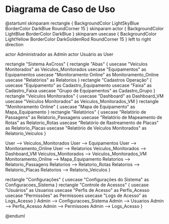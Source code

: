 # Diagrama de Caso de Uso
<code-block lang="plantuml" >
@startuml
skinparam rectangle {
    BackgroundColor LightSkyBlue
    BorderColor DarkBlue
    RoundCorner 15
}
skinparam actor {
    BackgroundColor LightBlue
    BorderColor DarkBlue
}
skinparam usecase {
    BackgroundColor LightYellow
    BorderColor DarkGoldenRod
    RoundCorner 15
}
left to right direction

actor Administrador as Admin
actor Usuário as User

rectangle "Sistema AxCross" {
rectangle "Abas" {
usecase "Veículos Monitorados" as Veiculos_Monitorados
usecase "Equipamentos" as Equipamentos
usecase "Monitoramento Online" as Monitoramento_Online
usecase "Relatórios" as Relatorios
}
rectangle "Cadastros Operação" {
usecase "Equipamento" as Cadastro_Equipamento
usecase "Faixa" as Cadastro_Faixa
usecase "Grupo de Equipamentos" as Cadastro_Grupo
}
rectangle "Veículos Monitorados" {
usecase "Dashboard" as Dashboard_VM
usecase "Veículos Monitorados" as Veiculos_Monitorados_VM
}
rectangle "Monitoramento Online" {
usecase "Mapa de Equipamento" as Mapa_Equipamento
}
rectangle "Relatórios" {
usecase "Relatório de Passagens" as Relatorio_Passagens
usecase "Relatório de Mapeamento de Rotas" as Relatorio_Rotas
usecase "Relatório de Rastreamento de Placas" as Relatorio_Placas
usecase "Relatório de Veículos Monitorados" as Relatorio_Veiculos
}

User --> Veiculos_Monitorados
User --> Equipamentos
User --> Monitoramento_Online
User --> Relatorios
Veiculos_Monitorados --> Dashboard_VM
Veiculos_Monitorados --> Veiculos_Monitorados_VM
Monitoramento_Online --> Mapa_Equipamento
Relatorios --> Relatorio_Passagens
Relatorios --> Relatorio_Rotas
Relatorios --> Relatorio_Placas
Relatorios --> Relatorio_Veiculos
}


rectangle "Configurações" {
usecase "Configurações do Sistema" as Configuracoes_Sistema
}
rectangle "Controle de Acessos" {
usecase "Usuários" as Usuarios
usecase "Perfis de Acesso" as Perfis_Acesso
usecase "Permissões" as Permissoes
usecase "Logs de Acesso" as Logs_Acesso
}
Admin --> Configuracoes_Sistema
Admin --> Usuarios
Admin --> Perfis_Acesso
Admin --> Permissoes
Admin --> Logs_Acesso
}

@enduml


</code-block>